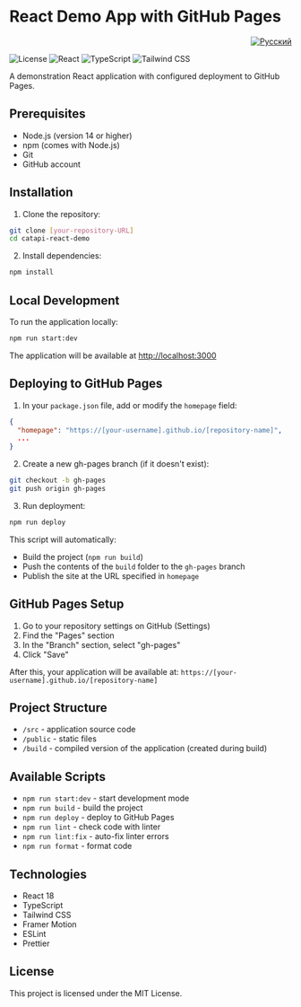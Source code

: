 # React Demo App with GitHub Pages

<p align="right">
  <a href="README.ru.md"><img src="https://img.shields.io/badge/Русский-red?style=for-the-badge&logo=github" alt="Русский"></a>
</p>

![License](https://img.shields.io/badge/license-MIT-blue)
![React](https://img.shields.io/badge/React-18-blue?logo=react)
![TypeScript](https://img.shields.io/badge/TypeScript-blue?logo=typescript)
![Tailwind CSS](https://img.shields.io/badge/Tailwind%20CSS-blue?logo=tailwind-css)

A demonstration React application with configured deployment to GitHub Pages.

## Prerequisites

- Node.js (version 14 or higher)
- npm (comes with Node.js)
- Git
- GitHub account

## Installation

1. Clone the repository:
```bash
git clone [your-repository-URL]
cd catapi-react-demo
```

2. Install dependencies:
```bash
npm install
```

## Local Development

To run the application locally:
```bash
npm run start:dev
```

The application will be available at [http://localhost:3000](http://localhost:3000)

## Deploying to GitHub Pages

1. In your `package.json` file, add or modify the `homepage` field:
```json
{
  "homepage": "https://[your-username].github.io/[repository-name]",
  ...
}
```

2. Create a new gh-pages branch (if it doesn't exist):
```bash
git checkout -b gh-pages
git push origin gh-pages
```

3. Run deployment:
```bash
npm run deploy
```

This script will automatically:
- Build the project (`npm run build`)
- Push the contents of the `build` folder to the `gh-pages` branch
- Publish the site at the URL specified in `homepage`

## GitHub Pages Setup

1. Go to your repository settings on GitHub (Settings)
2. Find the "Pages" section
3. In the "Branch" section, select "gh-pages"
4. Click "Save"

After this, your application will be available at:
`https://[your-username].github.io/[repository-name]`

## Project Structure

- `/src` - application source code
- `/public` - static files
- `/build` - compiled version of the application (created during build)

## Available Scripts

- `npm run start:dev` - start development mode
- `npm run build` - build the project
- `npm run deploy` - deploy to GitHub Pages
- `npm run lint` - check code with linter
- `npm run lint:fix` - auto-fix linter errors
- `npm run format` - format code

## Technologies

- React 18
- TypeScript
- Tailwind CSS
- Framer Motion
- ESLint
- Prettier

## License

This project is licensed under the MIT License.